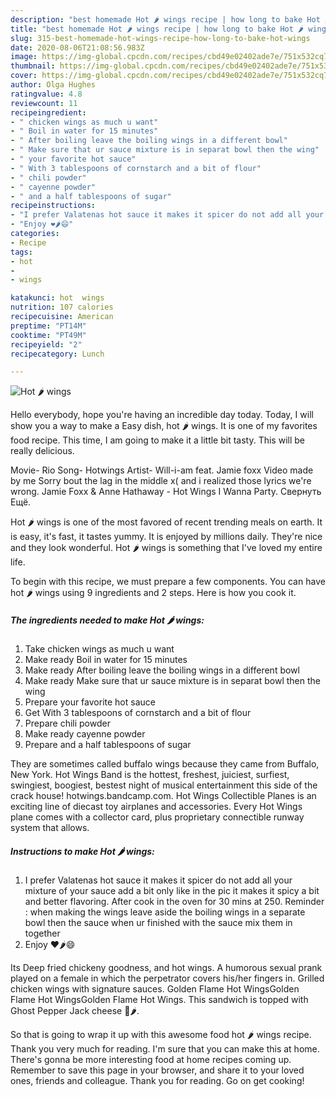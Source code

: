 ```yaml
---
description: "best homemade Hot 🌶 wings recipe | how long to bake Hot 🌶 wings"
title: "best homemade Hot 🌶 wings recipe | how long to bake Hot 🌶 wings"
slug: 315-best-homemade-hot-wings-recipe-how-long-to-bake-hot-wings
date: 2020-08-06T21:08:56.983Z
image: https://img-global.cpcdn.com/recipes/cbd49e02402ade7e/751x532cq70/hot-🌶-wings-recipe-main-photo.jpg
thumbnail: https://img-global.cpcdn.com/recipes/cbd49e02402ade7e/751x532cq70/hot-🌶-wings-recipe-main-photo.jpg
cover: https://img-global.cpcdn.com/recipes/cbd49e02402ade7e/751x532cq70/hot-🌶-wings-recipe-main-photo.jpg
author: Olga Hughes
ratingvalue: 4.8
reviewcount: 11
recipeingredient:
- " chicken wings as much u want"
- " Boil in water for 15 minutes"
- " After boiling leave the boiling wings in a different bowl"
- " Make sure that ur sauce mixture is in separat bowl then the wing"
- " your favorite hot sauce"
- " With 3 tablespoons of cornstarch and a bit of flour"
- " chili powder"
- " cayenne powder"
- " and a half tablespoons of sugar"
recipeinstructions:
- "I prefer Valatenas hot sauce it makes it spicer do not add all your mixture of your sauce add a bit only like in the pic it makes it spicy a bit and better flavoring. After cook in the oven for 30 mins at 250. Reminder : when making the wings leave aside the boiling wings in a separate bowl then the sauce when ur finished with the sauce mix them in together"
- "Enjoy ❤️🌶😄"
categories:
- Recipe
tags:
- hot
- 
- wings

katakunci: hot  wings 
nutrition: 107 calories
recipecuisine: American
preptime: "PT14M"
cooktime: "PT49M"
recipeyield: "2"
recipecategory: Lunch

---
```



![Hot 🌶 wings](https://img-global.cpcdn.com/recipes/cbd49e02402ade7e/751x532cq70/hot-🌶-wings-recipe-main-photo.jpg)

Hello everybody, hope you're having an incredible day today. Today, I will show you a way to make a Easy dish, hot 🌶 wings. It is one of my favorites food recipe. This time, I am going to make it a little bit tasty. This will be really delicious.

Movie- Rio Song- Hotwings Artist- Will-i-am feat. Jamie foxx Video made by me Sorry bout the lag in the middle x( and i realized those lyrics we&#39;re wrong. Jamie Foxx &amp; Anne Hathaway - Hot Wings I Wanna Party. Свернуть Ещё.

Hot 🌶 wings is one of the most favored of recent trending meals on earth. It is easy, it's fast, it tastes yummy. It is enjoyed by millions daily. They're nice and they look wonderful. Hot 🌶 wings is something that I've loved my entire life.


To begin with this recipe, we must prepare a few components. You can have hot 🌶 wings using 9 ingredients and 2 steps. Here is how you cook it.

<!--inarticleads1-->

##### The ingredients needed to make Hot 🌶 wings:

1. Take  chicken wings as much u want
1. Make ready  Boil in water for 15 minutes
1. Make ready  After boiling leave the boiling wings in a different bowl
1. Make ready  Make sure that ur sauce mixture is in separat bowl then the wing
1. Prepare  your favorite hot sauce
1. Get  With 3 tablespoons of cornstarch and a bit of flour
1. Prepare  chili powder
1. Make ready  cayenne powder
1. Prepare  and a half tablespoons of sugar


They are sometimes called buffalo wings because they came from Buffalo, New York. Hot Wings Band is the hottest, freshest, juiciest, surfiest, swingiest, boogiest, bestest night of musical entertainment this side of the crack house! hotwings.bandcamp.com. Hot Wings Collectible Planes is an exciting line of diecast toy airplanes and accessories. Every Hot Wings plane comes with a collector card, plus proprietary connectible runway system that allows. 

<!--inarticleads2-->

##### Instructions to make Hot 🌶 wings:

1. I prefer Valatenas hot sauce it makes it spicer do not add all your mixture of your sauce add a bit only like in the pic it makes it spicy a bit and better flavoring. After cook in the oven for 30 mins at 250. Reminder : when making the wings leave aside the boiling wings in a separate bowl then the sauce when ur finished with the sauce mix them in together
1. Enjoy ❤️🌶😄


Its Deep fried chickeny goodness, and hot wings. A humorous sexual prank played on a female in which the perpetrator covers his/her fingers in. Grilled chicken wings with signature sauces. Golden Flame Hot WingsGolden Flame Hot WingsGolden Flame Hot Wings. This sandwich is topped with Ghost Pepper Jack cheese 👻🌶. 

So that is going to wrap it up with this awesome food hot 🌶 wings recipe. Thank you very much for reading. I'm sure that you can make this at home. There's gonna be more interesting food at home recipes coming up. Remember to save this page in your browser, and share it to your loved ones, friends and colleague. Thank you for reading. Go on get cooking!
